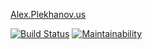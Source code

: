 [Alex.Plekhanov.us](http://alex.plekhanov.us)

[![Build Status](https://travis-ci.org/alexsoft/alex.plekhanov.us.svg?branch=master)](https://travis-ci.org/alexsoft/alex.plekhanov.us)
[![Maintainability](https://api.codeclimate.com/v1/badges/4c07f0bcfba8bcaf5107/maintainability)](https://codeclimate.com/github/alexsoft/alex.plekhanov.us/maintainability)
